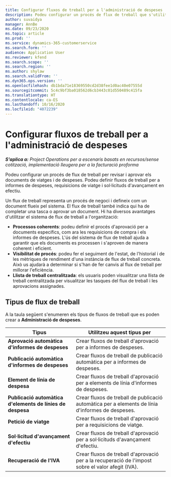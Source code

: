 ```yaml
---
title: Configurar fluxos de treball per a l'administració de despeses
description: Podeu configurar un procés de flux de treball que s'utilitzi per revisar i aprovar els documents de viatges i de despeses.
author: suvaidya
manager: AnnBe
ms.date: 09/23/2020
ms.topic: article
ms.prod: ''
ms.service: dynamics-365-customerservice
ms.search.form: ''
audience: Application User
ms.reviewer: kfend
ms.search.scope: ''
ms.search.region: ''
ms.author: shylaw
ms.search.validFrom: ''
ms.dyn365.ops.version: ''
ms.openlocfilehash: db1bda71e18369550cd2d38fee1d0ac40e07555d
ms.sourcegitcommit: 5c4c9bf3ba018562d6cb3443c01d550489c415fa
ms.translationtype: HT
ms.contentlocale: ca-ES
ms.lasthandoff: 10/16/2020
ms.locfileid: "4072239"
---
```

# <a name="set-up-workflows-for-expense-management"></a>Configurar fluxos de treball per a l'administració de despeses

_**S'aplica a:** Project Operations per a escenaris basats en recursos/sense cotització, implementació lleugera per a la facturació proforma_

Podeu configurar un procés de flux de treball per revisar i aprovar els documents de viatges i de despeses. Podeu definir fluxos de treball per a informes de despeses, requisicions de viatge i sol·licituds d'avançament en efectiu.

Un flux de treball representa un procés de negoci i defineix com un document flueix pel sistema. El flux de treball també indica qui ha de completar una tasca o aprovar un document. Hi ha diversos avantatges d'utilitzar el sistema de flux de treball a l'organització:

- **Processos coherents**: podeu definir el procés d'aprovació per a documents específics, com ara les requisicions de compra i els informes de despeses. L'ús del sistema de flux de treball ajuda a garantir que els documents es processen i s'aproven de manera coherent i eficient.
- **Visibilitat de procés**: podeu fer el seguiment de l'estat, de l'historial i de les mètriques de rendiment d'una instància de flux de treball concreta. Això us ajudarà a determinar si s'han de fer canvis al flux de treball per millorar l'eficiència.
- **Llista de treball centralitzada**: els usuaris poden visualitzar una llista de treball centralitzada per visualitzar les tasques del flux de treball i les aprovacions assignades. 

## <a name="workflow-types"></a>Tipus de flux de treball

A la taula següent s'enumeren els tipus de fluxos de treball que es poden crear a **Administració de despeses**.


|              <strong>Tipus</strong>              |                   <strong>Utilitzeu aquest tipus per</strong>                   |
|-------------------------------------------------|-----------------------------------------------------------------------|
|   <strong>Aprovació automàtica d'informes de despeses</strong> |            Crear fluxos de treball d'aprovació per a informes de despeses.             |
|  <strong>Publicació automàtica d'informes de despeses</strong>   |        Crear fluxos de treball de publicació automàtica per a informes de despeses.        |
|       <strong>Element de línia de despesa</strong>        |     Crear fluxos de treball d'aprovació per a elements de línia d'informes de despeses.      |
| <strong>Publicació automàtica d'elements de línies de despesa</strong> | Crear fluxos de treball de publicació automàtica per a elements de línia d'informes de despeses. |
|       <strong>Petició de viatge</strong>       |          Crear fluxos de treball d'aprovació per a requisicions de viatge.           |
|      <strong>Sol·licitud d'avançament d'efectiu</strong>      |         Crear fluxos de treball d'aprovació per a sol·licituds d'avançament d'efectiu.          |
|        <strong>Recuperació de l'IVA</strong>        | Crear fluxos de treball d'aprovació per a la recuperació de l'impost sobre el valor afegit (IVA).  |
